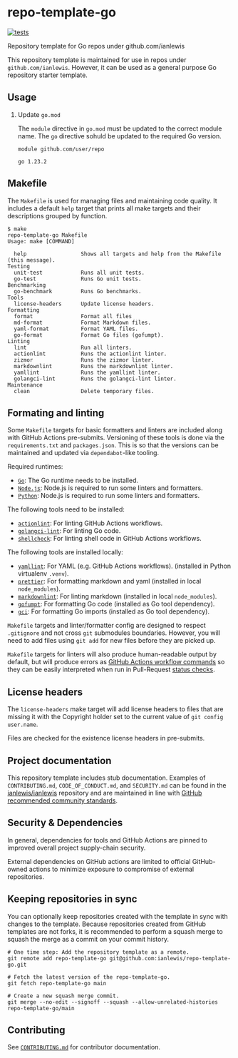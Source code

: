 # repo-template-go

[![tests](https://github.com/ianlewis/repo-template-go/actions/workflows/pre-submit.units.yml/badge.svg)](https://github.com/ianlewis/repo-template-go/actions/workflows/pre-submit.units.yml)

Repository template for Go repos under github.com/ianlewis

This repository template is maintained for use in repos under
`github.com/ianlewis`. However, it can be used as a general purpose Go
repository starter template.

## Usage

1. Update `go.mod`

   The `module` directive in `go.mod` must be updated to the correct module
   name. The `go` directive sohuld be updated to the required Go version.

   ```text
   module github.com/user/repo

   go 1.23.2
   ```

## Makefile

The `Makefile` is used for managing files and maintaining code quality. It
includes a default `help` target that prints all make targets and their
descriptions grouped by function.

```shell
$ make
repo-template-go Makefile
Usage: make [COMMAND]

  help                 Shows all targets and help from the Makefile (this message).
Testing
  unit-test            Runs all unit tests.
  go-test              Runs Go unit tests.
Benchmarking
  go-benchmark         Runs Go benchmarks.
Tools
  license-headers      Update license headers.
Formatting
  format               Format all files
  md-format            Format Markdown files.
  yaml-format          Format YAML files.
  go-format            Format Go files (gofumpt).
Linting
  lint                 Run all linters.
  actionlint           Runs the actionlint linter.
  zizmor               Runs the zizmor linter.
  markdownlint         Runs the markdownlint linter.
  yamllint             Runs the yamllint linter.
  golangci-lint        Runs the golangci-lint linter.
Maintenance
  clean                Delete temporary files.
```

## Formating and linting

Some `Makefile` targets for basic formatters and linters are included along
with GitHub Actions pre-submits. Versioning of these tools is done via the
`requirements.txt` and `packages.json`. This is so that the versions can be
maintained and updated via `dependabot`-like tooling.

Required runtimes:

- [`Go`]: The Go runtime needs to be installed.
- [`Node.js`]: Node.js is required to run some linters and formatters.
- [`Python`]: Node.js is required to run some linters and formatters.

The following tools need to be installed:

- [`actionlint`]: For linting GitHub Actions workflows.
- [`golangci-lint`]: For linting Go code.
- [`shellcheck`]: For linting shell code in GitHub Actions workflows.

The following tools are installed locally:

- [`yamllint`]: For YAML (e.g. GitHub Actions workflows). (installed in Python
  virtualenv `.venv`).
- [`prettier`]: For formatting markdown and yaml (installed in local
  `node_modules`).
- [`markdownlint`]: For linting markdown (installed in local `node_modules`).
- [`gofumpt`]: For formatting Go code (installed as Go tool dependency).
- [`gci`]: For formatting Go imports (installed as Go tool dependency).

`Makefile` targets and linter/formatter config are designed to respect
`.gitignore` and not cross `git` submodules boundaries. However, you will need
to add files using `git add` for new files before they are picked up.

`Makefile` targets for linters will also produce human-readable output by
default, but will produce errors as [GitHub Actions workflow
commands](https://docs.github.com/en/actions/writing-workflows/choosing-what-your-workflow-does/workflow-commands-for-github-actions)
so they can be easily interpreted when run in Pull-Request [status
checks](https://docs.github.com/en/pull-requests/collaborating-with-pull-requests/collaborating-on-repositories-with-code-quality-features/about-status-checks).

## License headers

The `license-headers` make target will add license headers to files that are
missing it with the Copyright holder set to the current value of `git config
user.name`.

Files are checked for the existence license headers in pre-submits.

## Project documentation

This repository template includes stub documentation. Examples of
`CONTRIBUTING.md`, `CODE_OF_CONDUCT.md`, and `SECURITY.md` can be found in the
[ianlewis/ianlewis](https://github.com/ianlewis/ianlewis) repository and are
maintained in line with [GitHub recommended community
standards](https://opensource.guide/).

## Security & Dependencies

In general, dependencies for tools and GitHub Actions are pinned to improved
overall project supply-chain security.

External dependencies on GitHub actions are limited to official GitHub-owned
actions to minimize exposure to compromise of external repositories.

## Keeping repositories in sync

You can optionally keep repositories created with the template in sync with
changes to the template. Because repositories created from GitHub templates are
not forks, it is recommended to perform a squash merge to squash the merge as a
commit on your commit history.

```shell
# One time step: Add the repository template as a remote.
git remote add repo-template-go git@github.com:ianlewis/repo-template-go.git

# Fetch the latest version of the repo-template-go.
git fetch repo-template-go main

# Create a new squash merge commit.
git merge --no-edit --signoff --squash --allow-unrelated-histories repo-template-go/main
```

## Contributing

See [`CONTRIBUTING.md`](./CONTRIBUTING.md) for contributor documentation.

[`Go`]: https://go.dev/
[`Node.js`]: https://nodejs.org/
[`Python`]: https://www.python.org/
[`actionlint`]: https://github.com/rhysd/actionlint
[`gci`]: https://github.com/daixiang0/gci
[`gofumpt`]: https://github.com/mvdan/gofumpt
[`golangci-lint`]: https://github.com/golangci/golangci-lint
[`markdownlint`]: https://github.com/DavidAnson/markdownlint
[`prettier`]: https://prettier.io/
[`shellcheck`]: https://www.shellcheck.net/
[`yamllint`]: https://www.yamllint.com/
